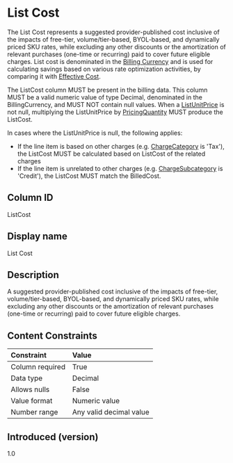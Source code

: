 # List Cost

The List Cost represents a suggested provider-published cost inclusive of the impacts of free-tier, volume/tier-based, BYOL-based, and dynamically priced SKU rates, while excluding any other discounts or the amortization of relevant purchases (one-time or recurring) paid to cover future eligible charges. List cost is denominated in the [Billing Currency](#billingcurrency) and is used for calculating savings based on various rate optimization activities, by comparing it with [Effective Cost](#effectivecost).

The ListCost column MUST be present in the billing data. This column MUST be a valid numeric value of type Decimal, denominated in the BillingCurrency, and MUST NOT contain null values. When a [ListUnitPrice](#listunitprice) is not null, multiplying the ListUnitPrice by [PricingQuantity](#pricingquantity) MUST produce the ListCost.

In cases where the ListUnitPrice is null, the following applies:

* If the line item is based on other charges (e.g. [ChargeCategory](#chargecategory) is 'Tax'), the ListCost MUST be calculated based on ListCost of the related charges
* If the line item is unrelated to other charges (e.g. [ChargeSubcategory](#chargesubcategory) is 'Credit'), the ListCost MUST match the BilledCost.

## Column ID

ListCost

## Display name

List Cost

## Description

A suggested provider-published cost inclusive of the impacts of free-tier, volume/tier-based, BYOL-based, and dynamically priced SKU rates, while excluding any other discounts or the amortization of relevant purchases (one-time or recurring) paid to cover future eligible charges.

## Content Constraints

| Constraint      | Value                   |
|:----------------|:------------------------|
| Column required | True                    |
| Data type       | Decimal                 |
| Allows nulls    | False                   |
| Value format    | Numeric value           |
| Number range    | Any valid decimal value |

## Introduced (version)

1.0
